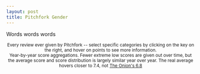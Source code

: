 ```yaml
---
layout: post
title: Pitchfork Gender
---
```


<script src="https://d3js.org/d3.v4.min.js"></script>
<script src="https://cdn.plot.ly/plotly-latest.min.js"></script>

Words words words

<div id='scatter-summary'></div>
<div style="text-align:center; margin: 0 auto;"><small >Every review ever given by Pitchfork -- select specific categories by clicking on the key on the right, and hover on points to see more information.</small></div>

<div id='box-plot'></div>
<div style="text-align:center; margin: 0 auto;"><small >Year-by-year score aggregations. Fewer extreme low scores are given out over time, but the average score and score distribution is largely similar year over year. The real average hovers closer to 7.4, not <a href='https://www.theonion.com/pitchfork-gives-music-6-8-1819569318'>The Onion's 6.8</a></small></div>

<script type='module' src='/js/pitchfork-gender.js'></script>
